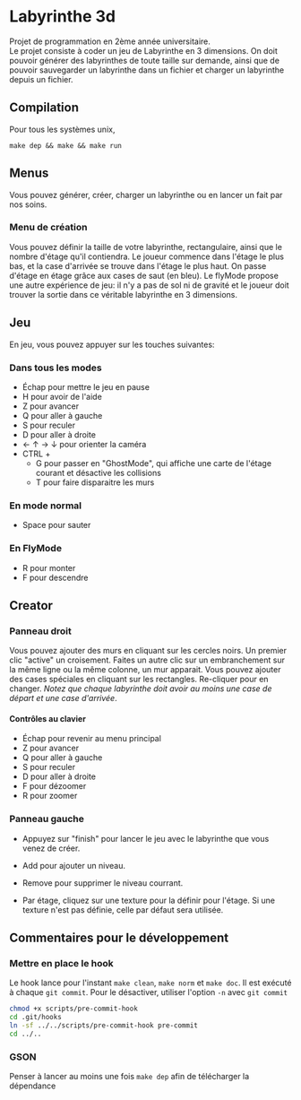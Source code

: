 # Labyrinthe 3d

Projet de programmation en 2ème année universitaire.  
Le projet consiste à coder un jeu de Labyrinthe en 3 dimensions. On doit pouvoir générer des labyrinthes de toute taille sur demande, ainsi que de pouvoir sauvegarder un labyrinthe dans un fichier et charger un labyrinthe depuis un fichier.

## Compilation
Pour tous les systèmes unix,
```Shell
make dep && make && make run
```

## Menus

Vous pouvez générer, créer, charger un labyrinthe ou en lancer un fait par nos soins.

### Menu de création

Vous pouvez définir la taille de votre labyrinthe, rectangulaire, ainsi que le nombre d'étage qu'il contiendra. Le joueur commence dans l'étage le plus bas, et la case d'arrivée se trouve dans l'étage le plus haut. On passe d'étage en étage grâce aux cases de saut (en bleu).
Le flyMode propose une autre expérience de jeu: il n'y a pas de sol ni de gravité et le joueur doit trouver la sortie dans ce véritable labyrinthe en 3 dimensions.

## Jeu

En jeu, vous pouvez appuyer sur les touches suivantes:

### Dans tous les modes

* Échap pour mettre le jeu en pause
* H pour avoir de l'aide
* Z pour avancer
* Q pour aller à gauche
* S pour reculer
* D pour aller à droite
* ← ↑ → ↓ pour orienter la caméra
* CTRL +
  * G pour passer en "GhostMode", qui affiche une carte de l'étage courant et désactive les collisions
  * T pour faire disparaitre les murs

### En mode normal

* Space pour sauter

### En FlyMode

* R pour monter
* F pour descendre

## Creator

### Panneau droit

Vous pouvez ajouter des murs en cliquant sur les cercles noirs. Un premier clic "active" un croisement. Faites un autre clic sur un embranchement sur la même ligne ou la même colonne, un mur apparait.
Vous pouvez ajouter des cases spéciales en cliquant sur les rectangles. Re-cliquer pour en changer. *Notez que chaque labyrinthe doit avoir au moins une case de départ et une case d'arrivée*.

#### Contrôles au clavier

* Échap pour revenir au menu principal
* Z pour avancer
* Q pour aller à gauche
* S pour reculer
* D pour aller à droite
* F pour dézoomer
* R pour zoomer

### Panneau gauche

* Appuyez sur "finish" pour lancer le jeu avec le labyrinthe que vous venez de créer.

* Add pour ajouter un niveau.

* Remove pour supprimer le niveau courrant.

* Par étage, cliquez sur une texture pour la définir pour l'étage. Si une texture n'est pas définie, celle par défaut sera utilisée.

## Commentaires pour le développement
### Mettre en place le hook

Le hook lance pour l'instant `make clean`, `make norm` et `make doc`. Il est exécuté à chaque `git commit`. Pour le désactiver, utiliser l'option `-n` avec `git commit`

```bash
chmod +x scripts/pre-commit-hook
cd .git/hooks
ln -sf ../../scripts/pre-commit-hook pre-commit
cd ../..

```

### GSON
Penser à lancer au moins une fois `make dep` afin de télécharger la dépendance
